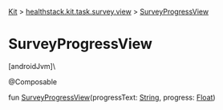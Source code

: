 
[Kit](../../kit.html) > [healthstack.kit.task.survey.view](index.html) > [SurveyProgressView](-survey-progress-view.html)



# SurveyProgressView



[androidJvm]\




@Composable



fun [SurveyProgressView](-survey-progress-view.html)(progressText: [String](https://kotlinlang.org/api/latest/jvm/stdlib/kotlin/-string/index.html), progress: [Float](https://kotlinlang.org/api/latest/jvm/stdlib/kotlin/-float/index.html))




